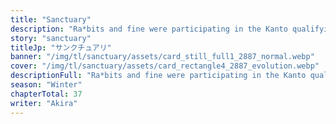 ```yaml
---
title: "Sanctuary"
description: "Ra*bits and fine were participating in the Kanto qualifying rounds. Tomoya wakes up from a nightmare and finds himself not at the inn he was staying at, but in an unknown alleyway. Confused, he looks…"
story: "sanctuary"
titleJp: "サンクチュアリ"
banner: "/img/tl/sanctuary/assets/card_still_full1_2887_normal.webp"
cover: "/img/tl/sanctuary/assets/card_rectangle4_2887_evolution.webp"
descriptionFull: "Ra*bits and fine were participating in the Kanto qualifying rounds. Tomoya wakes up from a nightmare and finds himself not at the inn he was staying at, but in an unknown alleyway. Confused, he looks around, only to find an unconscious Wataru..."
season: "Winter"
chapterTotal: 37
writer: "Akira"
---
```

